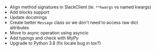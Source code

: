 - Align method signatures in SlackClient (ie. `**kwargs` vs named kwargs)
- Add blocks support
- Update docstrings
- Create better `Message` class so we don't need to access raw dict attributes
- Move to async operation using asyncio
- Add typings and check with MyPy
- Upgrade to Python 3.8 (fix locale bug in tox?)